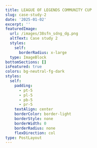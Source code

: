 ```yaml
---
title: LEAGUE OF LEGENDS COMMUNITY CUP
slug: case-study-2
date: '2025-01-02'
excerpt: ''
featuredImage:
  url: /images/38sfn_sdng_dg.png
  altText: Case study 2
  styles:
    self:
      borderRadius: x-large
  type: ImageBlock
bottomSections: []
isFeatured: true
colors: bg-neutral-fg-dark
styles:
  self:
    padding:
      - pt-5
      - pl-5
      - pb-5
      - pr-5
    textAlign: center
    borderColor: border-light
    borderStyle: none
    borderWidth: 0
    borderRadius: none
    flexDirection: col
type: PostLayout
---
```

